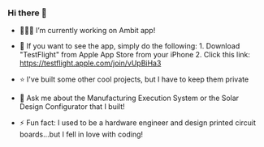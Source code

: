 ### Hi there 👋

- 👨🏼‍💻 I’m currently working on Ambit app!
- 📱 If you want to see the app, simply do the following:
      1. Download "TestFlight" from Apple App Store from your iPhone
      2. Click this link: https://testflight.apple.com/join/vUpBiHa3

- ⭐️ I've built some other cool projects, but I have to keep them private
- 💬 Ask me about the Manufacturing Execution System or the Solar Design Configurator that I built!

- ⚡ Fun fact: I used to be a hardware engineer and design printed circuit boards...but I fell in love with coding!

<!--
**chadwhittaker/chadwhittaker** is a ✨ _special_ ✨ repository because its `README.md` (this file) appears on your GitHub profile.

Here are some ideas to get you started:

- 🔭 I’m currently working on ...
- 🌱 I’m currently learning ...
- 👯 I’m looking to collaborate on ...
- 🤔 I’m looking for help with ...
- 💬 Ask me about ...
- 📫 How to reach me: ...
- 😄 Pronouns: ...
- ⚡ Fun fact: ...
-->
